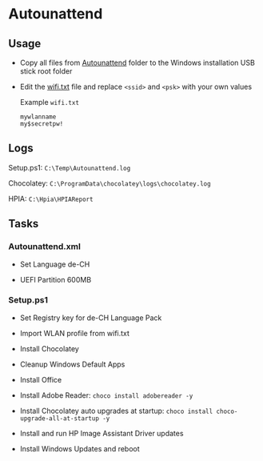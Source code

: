 # Autounattend

## Usage

- Copy all files from [Autounattend](./) folder to the Windows installation USB stick root folder

- Edit the [wifi.txt](./wifi.txt) file and replace `<ssid>` and `<psk>` with your own values

    Example `wifi.txt`

    ```raw
    mywlanname
    my$secretpw!
    ```

## Logs

Setup.ps1: `C:\Temp\Autounattend.log`

Chocolatey: `C:\ProgramData\chocolatey\logs\chocolatey.log`

HPIA: `C:\Hpia\HPIAReport`

## Tasks

### Autounattend.xml

- Set Language de-CH

- UEFI Partition 600MB

### Setup.ps1

- Set Registry key for de-CH Language Pack

- Import WLAN profile from wifi.txt

- Install Chocolatey

- Cleanup Windows Default Apps

- Install Office

- Install Adobe Reader: `choco install adobereader -y`

- Install Chocolatey auto upgrades at startup: `choco install choco-upgrade-all-at-startup -y`

- Install and run HP Image Assistant Driver updates

- Install Windows Updates and reboot
